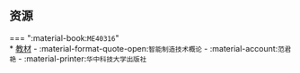 ## 资源  
=== ":material-book:`ME40316`"  
    * [教材](http://api.cqu-openlib.cn/file?key=iHmof35xj0lc) - :material-format-quote-open:`智能制造技术概论` - :material-account:`范君艳` - :material-printer:`华中科技大学出版社`